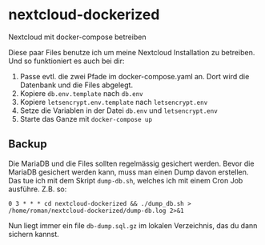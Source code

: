 # nextcloud-dockerized
Nextcloud mit docker-compose betreiben

Diese paar Files benutze ich um meine Nextcloud Installation zu betreiben. Und so funktioniert es auch bei dir:

1. Passe evtl. die zwei Pfade im docker-compose.yaml an. Dort wird die Datenbank und die Files abgelegt.
2. Kopiere `db.env.template` nach `db.env`
3. Kopiere `letsencrypt.env.template` nach `letsencrypt.env`
4. Setze die Variablen in der Datei `db.env` und `letsencrypt.env`
5. Starte das Ganze mit `docker-compose up`

## Backup
Die MariaDB und die Files sollten regelmässig gesichert werden. Bevor die MariaDB gesichert werden kann, muss
man einen Dump davon erstellen. Das tue ich mit dem Skript `dump-db.sh`, welches ich mit einem Cron Job ausführe.
Z.B. so:

```
0 3 * * * cd nextcloud-dockerized && ./dump_db.sh > /home/roman/nextcloud-dockerized/dump-db.log 2>&1
```

Nun liegt immer ein file `db-dump.sql.gz` im lokalen Verzeichnis, das du dann sichern kannst.

